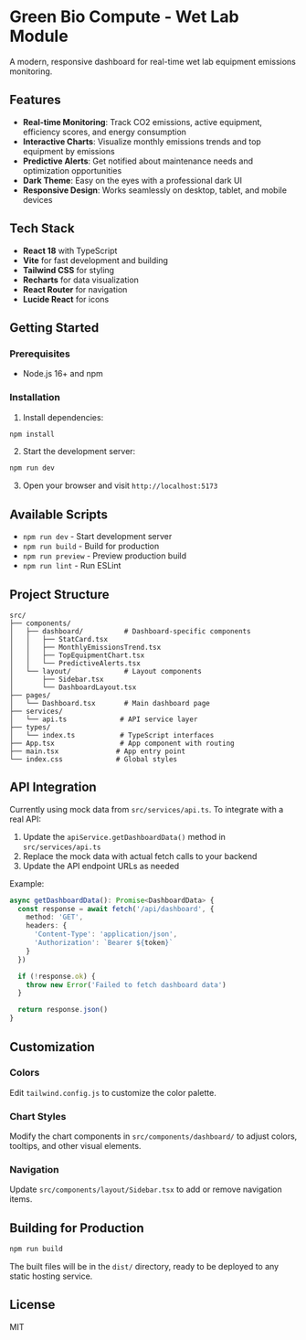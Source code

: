 # Green Bio Compute - Wet Lab Module

A modern, responsive dashboard for real-time wet lab equipment emissions monitoring.

## Features

- **Real-time Monitoring**: Track CO2 emissions, active equipment, efficiency scores, and energy consumption
- **Interactive Charts**: Visualize monthly emissions trends and top equipment by emissions
- **Predictive Alerts**: Get notified about maintenance needs and optimization opportunities
- **Dark Theme**: Easy on the eyes with a professional dark UI
- **Responsive Design**: Works seamlessly on desktop, tablet, and mobile devices

## Tech Stack

- **React 18** with TypeScript
- **Vite** for fast development and building
- **Tailwind CSS** for styling
- **Recharts** for data visualization
- **React Router** for navigation
- **Lucide React** for icons

## Getting Started

### Prerequisites

- Node.js 16+ and npm

### Installation

1. Install dependencies:
```bash
npm install
```

2. Start the development server:
```bash
npm run dev
```

3. Open your browser and visit `http://localhost:5173`

## Available Scripts

- `npm run dev` - Start development server
- `npm run build` - Build for production
- `npm run preview` - Preview production build
- `npm run lint` - Run ESLint

## Project Structure

```
src/
├── components/
│   ├── dashboard/          # Dashboard-specific components
│   │   ├── StatCard.tsx
│   │   ├── MonthlyEmissionsTrend.tsx
│   │   ├── TopEquipmentChart.tsx
│   │   └── PredictiveAlerts.tsx
│   └── layout/             # Layout components
│       ├── Sidebar.tsx
│       └── DashboardLayout.tsx
├── pages/
│   └── Dashboard.tsx       # Main dashboard page
├── services/
│   └── api.ts             # API service layer
├── types/
│   └── index.ts           # TypeScript interfaces
├── App.tsx                # App component with routing
├── main.tsx              # App entry point
└── index.css             # Global styles
```

## API Integration

Currently using mock data from `src/services/api.ts`. To integrate with a real API:

1. Update the `apiService.getDashboardData()` method in `src/services/api.ts`
2. Replace the mock data with actual fetch calls to your backend
3. Update the API endpoint URLs as needed

Example:
```typescript
async getDashboardData(): Promise<DashboardData> {
  const response = await fetch('/api/dashboard', {
    method: 'GET',
    headers: {
      'Content-Type': 'application/json',
      'Authorization': `Bearer ${token}`
    }
  })

  if (!response.ok) {
    throw new Error('Failed to fetch dashboard data')
  }

  return response.json()
}
```

## Customization

### Colors
Edit `tailwind.config.js` to customize the color palette.

### Chart Styles
Modify the chart components in `src/components/dashboard/` to adjust colors, tooltips, and other visual elements.

### Navigation
Update `src/components/layout/Sidebar.tsx` to add or remove navigation items.

## Building for Production

```bash
npm run build
```

The built files will be in the `dist/` directory, ready to be deployed to any static hosting service.

## License

MIT
